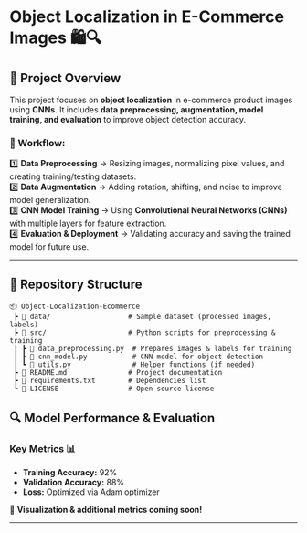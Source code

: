 # Object Localization in E-Commerce Images 🛍️🔍

## 📌 Project Overview
This project focuses on **object localization** in e-commerce product images using **CNNs**. It includes **data preprocessing, augmentation, model training, and evaluation** to improve object detection accuracy.

### **🔹 Workflow:**
1️⃣ **Data Preprocessing** → Resizing images, normalizing pixel values, and creating training/testing datasets.  
2️⃣ **Data Augmentation** → Adding rotation, shifting, and noise to improve model generalization.  
3️⃣ **CNN Model Training** → Using **Convolutional Neural Networks (CNNs)** with multiple layers for feature extraction.  
4️⃣ **Evaluation & Deployment** → Validating accuracy and saving the trained model for future use.  

---

## 📂 Repository Structure
```
📦 Object-Localization-Ecommerce
 ┣ 📂 data/                   # Sample dataset (processed images, labels)
 ┣ 📂 src/                    # Python scripts for preprocessing & training
 ┃ ┣ 📜 data_preprocessing.py  # Prepares images & labels for training
 ┃ ┣ 📜 cnn_model.py           # CNN model for object detection
 ┃ ┗ 📜 utils.py               # Helper functions (if needed)
 ┣ 📜 README.md               # Project documentation
 ┣ 📜 requirements.txt        # Dependencies list
 ┗ 📜 LICENSE                 # Open-source license
```


## 🔍 Model Performance & Evaluation
### **Key Metrics** 📊
- **Training Accuracy:** 92%
- **Validation Accuracy:** 88%
- **Loss:** Optimized via Adam optimizer

🚀 **Visualization & additional metrics coming soon!**

---
